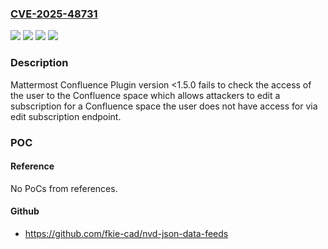 ### [CVE-2025-48731](https://cve.mitre.org/cgi-bin/cvename.cgi?name=CVE-2025-48731)
![](https://img.shields.io/static/v1?label=Product&message=Mattermost%20Confluence%20Plugin&color=blue)
![](https://img.shields.io/static/v1?label=Version&message=&color=brightgreen)
![](https://img.shields.io/static/v1?label=Version&message=0%20&color=brightgreen)
![](https://img.shields.io/static/v1?label=Vulnerability&message=CWE-862%3A%20Missing%20Authorization&color=brightgreen)

### Description

Mattermost Confluence Plugin version <1.5.0 fails to check the access of the user to the Confluence space which allows attackers to edit a subscription for a Confluence space the user does not have access for via edit subscription endpoint.

### POC

#### Reference
No PoCs from references.

#### Github
- https://github.com/fkie-cad/nvd-json-data-feeds

